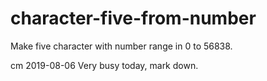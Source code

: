 # character-five-from-number
Make five character with number range in  0 to 56838.

cm 2019-08-06
Very busy today, mark down.
